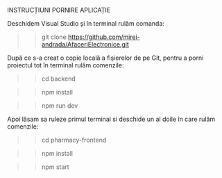 INSTRUCȚIUNI PORNIRE APLICAȚIE 

Deschidem Visual Studio și în terminal rulăm comanda: 
>> git clone https://github.com/mirei-andrada/AfaceriElectronice.git

După ce s-a creat o copie locală a fișierelor de pe Git, pentru a porni proiectul tot în terminal rulăm comenzile: 
>> cd backend

>> npm install

>> npm run dev

Apoi lăsam sa ruleze primul terminal si deschide un al doile în care rulăm comenzile: 
>> cd pharmacy-frontend

>> npm install

>> npm start
